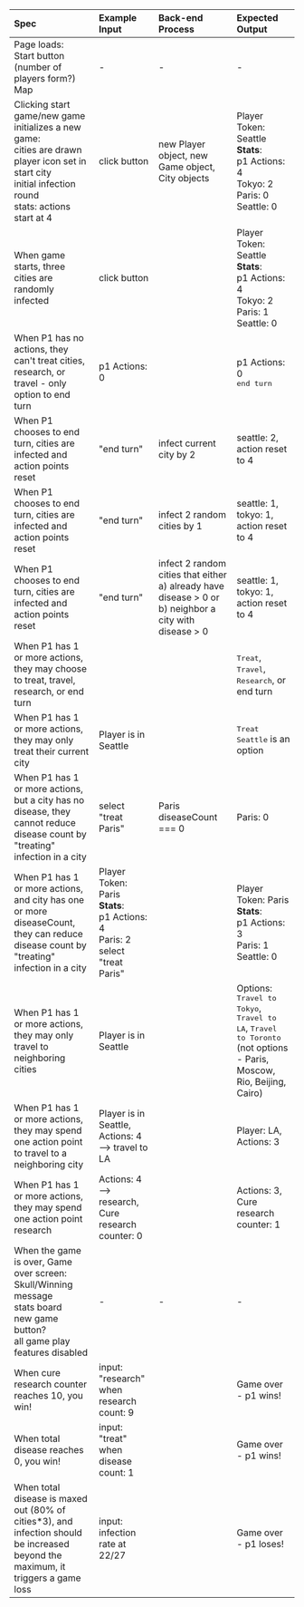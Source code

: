 

| Spec | Example Input | Back-end Process | Expected Output |
| :-------------  | :-------------   | :------------- | :------------- |
| Page loads: <br> Start button <br> (number of players form?) <br> Map |-|-|-|
| Clicking start game/new game initializes a new game: <br> cities are drawn <br> player icon set in start city <br> initial infection round <br> stats: actions start at 4 | click button| new Player object, new Game object, City objects |Player Token: Seattle <br> **Stats**: <br> p1 Actions: 4 <br> Tokyo: 2 <br> Paris: 0 <br> Seattle: 0 |
| When game starts, three cities are randomly infected | click button | | Player Token: Seattle <br> **Stats**: <br> p1 Actions: 4 <br> Tokyo: 2 <br> Paris: 1 <br> Seattle: 0 |
|When P1 has no actions, they can't treat cities, research, or travel - only option to end turn |p1 Actions: 0||p1 Actions: 0 <br> <kbd>end turn</kbd>|
|When P1 chooses to end turn, cities are infected and action points reset | "end turn" | infect current city by 2 | seattle: 2, action reset to 4 |
|When P1 chooses to end turn, cities are infected and action points reset| "end turn" | infect 2 random cities by 1 | seattle: 1, tokyo: 1, action reset to 4|
|When P1 chooses to end turn, cities are infected and action points reset | "end turn" | infect 2 random cities that either a) already have disease > 0 or b) neighbor a city with disease > 0 | seattle: 1, tokyo: 1, action reset to 4|
|When P1 has 1 or more actions, they may choose to treat, travel, research, or end turn | | | <kbd>Treat</kbd>, <kbd>Travel</kbd>, <kbd>Research</kbd>, or end turn|
|When P1 has 1 or more actions, they may only treat their current city | Player is in Seattle | | <kbd>Treat Seattle</kbd> is an option |
|When P1 has 1 or more actions, but a city has no disease, they cannot reduce disease count by "treating" infection in a city | select "treat Paris" | Paris diseaseCount === 0| Paris: 0 |
|When P1 has 1 or more actions, and city has one or more diseaseCount, they can reduce disease count by "treating" infection in a city | Player Token: Paris <br> **Stats**: <br> p1 Actions: 4 <br> Paris: 2 <br> select "treat Paris" ||Player Token: Paris <br> **Stats**: <br> p1 Actions: 3 <br> Paris: 1 <br> Seattle: 0 |
|When P1 has 1 or more actions, they may only travel to neighboring cities | Player is in Seattle | | Options: <kbd>Travel to Tokyo</kbd>, <kbd>Travel to LA</kbd>, <kbd>Travel to Toronto</kbd> (not options - Paris, Moscow, Rio, Beijing, Cairo)|
|When P1 has 1 or more actions, they may spend one action point to travel to a neighboring city | Player is in Seattle, Actions: 4 --> travel to LA | | Player: LA, Actions: 3|
|When P1 has 1 or more actions, they may spend one action point research | Actions: 4 --> research, Cure research counter: 0| | Actions: 3, Cure research counter: 1 |
| When the game is over, Game over screen: <br>Skull/Winning message <br> stats board <br> new game button? <br> all game play features disabled |-|-|-|
| When cure research counter reaches 10, you win! | input: "research" when research count: 9 || Game over - p1 wins!|
| When total disease reaches 0, you win! | input: "treat" when disease count: 1 || Game over - p1 wins!|
| When total disease is maxed out (80% of cities*3), and infection should be increased beyond the maximum, it triggers a game loss | input: infection rate at 22/27 || Game over - p1 loses!|